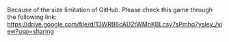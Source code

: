 Because of the size limitation of GitHub. Please check this game through the following link:
https://drive.google.com/file/d/13WRB6cAD2tWMnKBLcsy7sPmhq7ysley_/view?usp=sharing
